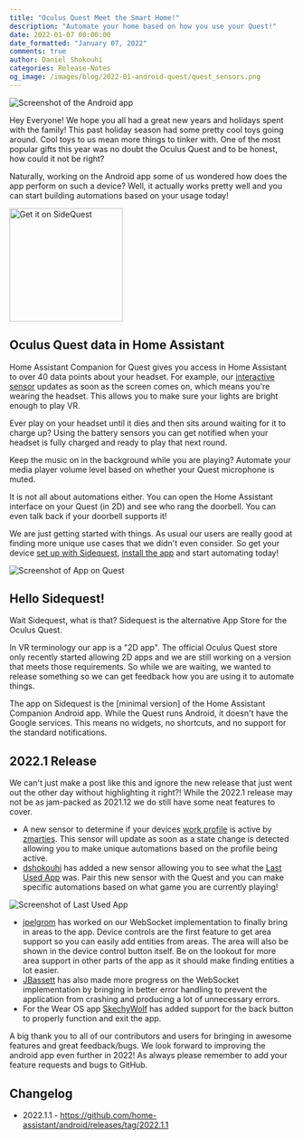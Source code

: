 ```yaml
---
title: "Oculus Quest Meet the Smart Home!"
description: "Automate your home based on how you use your Quest!"
date: 2022-01-07 00:00:00
date_formatted: "January 07, 2022"
comments: true
author: Daniel Shokouhi
categories: Release-Notes
og_image: /images/blog/2022-01-android-quest/quest_sensors.png
---
```



![Screenshot of the Android app](/images/blog/2022-01-android/quest_sensors.png)

Hey Everyone! We hope you all had a great new years and holidays spent with the family! This past holiday season had some pretty cool toys going around. Cool toys to us mean more things to tinker with. One of the most popular gifts this year was no doubt the Oculus Quest and to be honest, how could it not be right?

Naturally, working on the Android app some of us wondered how does the app perform on such a device? Well, it actually works pretty well and you can start building automations based on your usage today!

<a href="https://sidequestvr.com/app/6427/home-assistant" style="display:inline-block"><img width="200" class="download-badge" alt="Get it on SideQuest" src="https://sidequestvr.com/assets/images/branding/Get-it-on-SIDEQUEST.png" style='box-shadow:none;border:0'></a>


## Oculus Quest data in Home Assistant

Home Assistant Companion for Quest gives you access in Home Assistant to over 40 data points about your headset. For example, our [interactive sensor] updates as soon as the screen comes on, which means you're wearing the headset. This allows you to make sure your lights are bright enough to play VR.

Ever play on your headset until it dies and then sits around waiting for it to charge up? Using the battery sensors you can get notified when your headset is fully charged and ready to play that next round.

Keep the music on in the background while you are playing? Automate your media player volume level based on whether your Quest microphone is muted.

It is not all about automations either. You can open the Home Assistant interface on your Quest (in 2D) and see who rang the doorbell. You can even talk back if your doorbell supports it!

We are just getting started with things. As usual our users are really good at finding more unique use cases that we didn't even consider. So get your device [set up with Sidequest], [install the app] and start automating today!

![Screenshot of App on Quest](/images/blog/2022-01-android/app_on_quest.png)

## Hello Sidequest!

Wait Sidequest, what is that? Sidequest is the alternative App Store for the Oculus Quest.

In VR terminology our app is a "2D app". The official Oculus Quest store only recently started allowing 2D apps and we are still working on a version that meets those requirements. So while we are waiting, we wanted to release something so we can get feedback how you are using it to automate things.

The app on Sidequest is the [minimal version] of the Home Assistant Companion Android app. While the Quest runs Android, it doesn't have the Google services. This means no widgets, no shortcuts, and no support for the standard notifications.

## 2022.1 Release

We can't just make a post like this and ignore the new release that just went out the other day without highlighting it right?! While the 2022.1 release may not be as jam-packed as 2021.12 we do still have some neat features to cover.

*  A new sensor to determine if your devices [work profile] is active by [zmarties]. This sensor will update as soon as a state change is detected allowing you to make unique automations based on the profile being active.
*  [dshokouhi] has added a new sensor allowing you to see what the [Last Used App] was. Pair this new sensor with the Quest and you can make specific automations based on what game you are currently playing!

![Screenshot of Last Used App](/images/blog/2022-01-android/last_used_app.png)

*  [jpelgrom] has worked on our WebSocket implementation to finally bring in areas to the app. Device controls are the first feature to get area support so you can easily add entities from areas. The area will also be shown in the device control button itself. Be on the lookout for more area support in other parts of the app as it should make finding entities a lot easier.
*  [JBassett] has also made more progress on the WebSocket implementation by bringing in better error handling to prevent the application from crashing and producing a lot of unnecessary errors.
*  For the Wear OS app [SkechyWolf] has added support for the back button to properly function and exit the app.

A big thank you to all of our contributors and users for bringing in awesome features and great feedback/bugs. We look forward to improving the android app even further in 2022! As always please remember to add your feature requests and bugs to GitHub.

## Changelog

- 2022.1.1 - https://github.com/home-assistant/android/releases/tag/2022.1.1


[zmarties]: https://github.com/zmarties
[dshokouhi]: https://github.com/dshokouhi
[JBassett]: https://github.com/JBassett
[SkechyWolf]: https://github.com/SkechyWolf
[jpelgrom]: https://github.com/jpelgrom
[set up with Sidequest]: https://sidequestvr.com/setup-howto
[install the app]: https://sidequestvr.com/app/6427/home-assistant
[work profile]: https://companion.home-assistant.io/docs/core/sensors#work-profile-sensor
[Last Used App]: https://companion.home-assistant.io/docs/core/sensors#last-used-app-sensor
[version]: https://companion.home-assistant.io/docs/core/android-flavors
[interactive sensor]: https://companion.home-assistant.io/docs/core/sensors#interactive-sensor
[good lighting]: https://support.oculus.com/articles/headsets-and-accessories/using-your-headset/turn-off-tracking/
